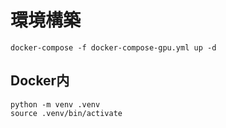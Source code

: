 # 環境構築

```
docker-compose -f docker-compose-gpu.yml up -d
```

## Docker内

```
python -m venv .venv
source .venv/bin/activate
```